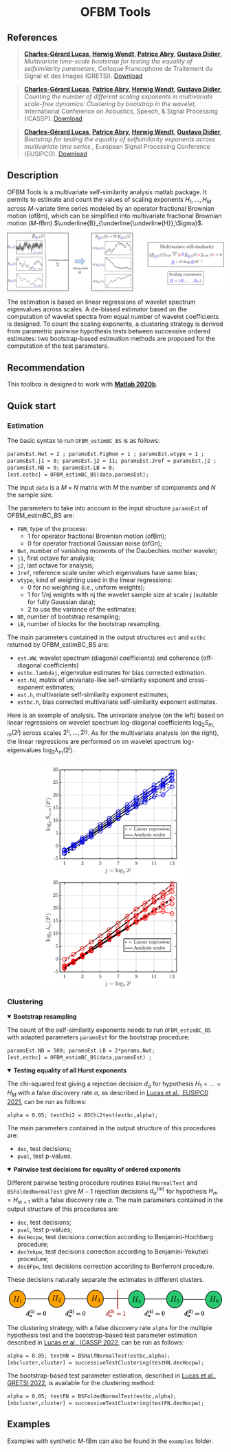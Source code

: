 # <div align="center">OFBM Tools </div> 

## References

> **[Charles-Gérard Lucas](https://perso.ens-lyon.fr/charles.lucas), [Herwig Wendt](https://www.irit.fr/~Herwig.Wendt/), [Patrice Abry](https://perso.ens-lyon.fr/patrice.abry), [Gustavo Didier](http://www2.tulane.edu/~gdidier/),**
*Multivariate time-scale bootstrap for testing the equality of selfsimilarity parameters,* 
Colloque Francophone de Traitement du Signal et des Images (GRETSI). [Download]( https://hal.archives-ouvertes.fr/hal-03735529/document)

> **[Charles-Gérard Lucas](https://perso.ens-lyon.fr/charles.lucas), [Patrice Abry](https://perso.ens-lyon.fr/patrice.abry), [Herwig Wendt](https://www.irit.fr/~Herwig.Wendt/), [Gustavo Didier](http://www2.tulane.edu/~gdidier/),**
*Counting the number of different scaling exponents in multivariate scale-free dynamics: Clustering by bootstrap in the wavelet,* International Conference on Acoustics, Speech, & Signal Processing (ICASSP). [Download](https://hal.archives-ouvertes.fr/hal-03735481/document)

> **[Charles-Gérard Lucas](https://perso.ens-lyon.fr/charles.lucas), [Patrice Abry](https://perso.ens-lyon.fr/patrice.abry), [Herwig Wendt](https://www.irit.fr/~Herwig.Wendt/), [Gustavo Didier](http://www2.tulane.edu/~gdidier/),**
*Bootstrap for testing the equality of selfsimilarity exponents across multivariate time series ,* European Signal Processing Conference (EUSIPCO). [Download](https://hal.archives-ouvertes.fr/hal-03381950/document)

## Description
OFBM Tools is a multivariate self-similarity analysis matlab package. It permits to estimate and count the values of scaling exponents $H_1,\ldots,H_M$ across $M$-variate time series modeled by an operator fractional Brownian motion (ofBm), which can be simplified into multivariate fractional Brownian motion ($M$-fBm) $\underline{B}_{\underline{\underline{H}},\Sigma}$. 

![alt text](https://github.com/charlesglucas/ofbm_tools/blob/main/images/multivariateHmodel.svg)

The estimation is based on linear regressions of wavelet spectrum eigenvalues across scales. A de-biased estimator based on the computation of wavelet spectra from equal number of wavelet coefficients is designed. To count the scaling exponents, a clustering strategy is derived from parametric pairwise hypothesis tests between successive ordered estimates: two bootstrap-based estimation methods are proposed for the computation of the test parameters.

## Recommendation
This toolbox is designed to work with [**Matlab 2020b**](https://fr.mathworks.com/products/new_products/release2020b.html).

## Quick start

### Estimation
  
The basic syntax to run `OFBM_estimBC_BS` is as follows:

```
paramsEst.Nwt = 2 ; paramsEst.FigNum = 1 ; paramsEst.wtype = 1 ;
paramsEst.j1 = 8; paramsEst.j2 = 11; paramsEst.Jref = paramsEst.j2 ; 
paramsEst.NB = 0; paramsEst.LB = 0;
[est,estbc] = OFBM_estimBC_BS(data,paramsEst);
```
The input `data` is a $M \times N$ matrix with $M$ the number of components and $N$ the sample size.
  
The parameters to take into account in the input structure `paramsEst` of OFBM_estimBC_BS are:
  - `FBM`, type of the process:
    - 1 for operator fractional Brownian motion (ofBm);
    - 0 for operator fractional Gaussian noise (ofGn);
  - `Nwt`, number of vanishing moments of the Daubechies mother wavelet;
  - `j1`, first octave for analysis;
  - `j2`, last octave for analysis;
  - `Jref`, reference scale under which eigenvalues have same bias;
  - `wtype`, kind of weighting used in the linear regressions:
    - 0 for no weighting  (i.e., uniform weights);
    - 1 for 1/nj weights with nj the wavelet sample size at scale j (suitable for fully Gaussian data);
    - 2 to use the variance of the estimates;
  - `NB`, number of bootstrap resampling;
  - `LB`, number of blocks for the bootstrap resampling.

The main parameters contained in the output structures `est` and `estbc` returned by OFBM_estimBC_BS are:
  - `est.WW`, wavelet spectrum (diagonal coefficients) and coherence (off-diagonal coefficients)
  - `estbc.lambdaj`, eigenvalue estimates for bias corrected estimation.
  - `est.hU`, matrix of univariate-like self-similarity exponent and cross-exponent estimates;
  - `est.h`, multivariate self-similarity exponent estimates;
  - `estbc.h`, bias corrected multivariate self-similarity exponent estimates.

Here is an exemple of analysis. The univariate analyse (on the left) based on linear regressions on wavelet spectrum log-diagonal coefficients $\log_2 S_{m,m}(2^j)$ across scales $2^{j_1}, \ldots, 2^{j_2}$. As for the multivariate analysis (on the right), the linear regressions are performed on on wavelet spectrum log-eigenvalues $\log_2 \lambda_{m}(2^j)$.
<p align="center">
  <img align="center" width="350" src="https://github.com/charlesglucas/ofbm_tools/blob/main/images/univariateHestim.svg" style="max-width: 100%;">
  <img align="center" width="350" src="https://github.com/charlesglucas/ofbm_tools/blob/main/images/multivariateHestim.svg" style="max-width: 100%;">
</p>

### Clustering
  
<details open>
<summary><strong>Bootstrap resampling</strong></summary>
  
The count of the self-similarity exponents needs to run `OFBM_estimBC_BS` with adapted parameters `paramsEst` for the bootstrap procedure:
```
paramsEst.NB = 500; paramsEst.LB = 2*params.Nwt; 
[est,estbc] = OFBM_estimBC_BS(data,paramsEst) ;
```
</details>

<details open>
<summary><strong>Testing equality of all Hurst exponents</strong></summary>

The chi-squared test giving a rejection decision $d_{\alpha}$ for hypothesis $H_1=\ldots=H_M$ with a false discovery rate $\alpha$, as described in [Lucas et al., EUSIPC0 2021](https://hal.science/hal-03381950/document), can be run as follows:
```
alpha = 0.05; testChi2 = BSChi2test(estbc,alpha);
```
The main parameters contained in the output structure of this procedures are:
  - `dec`, test decisions;
  - `pval`, test p-values. 
</details>

<details open>
<summary><strong>Pairwise test decisions for equality of ordered exponents</strong></summary>
    
Different pairwise testing procedure routines `BSHalfNormalTest` and `BSFoldedNormalTest` give $M-1$ rejection decisions $d_{\alpha}^{(m)}$ for hypothesis $H_m=H_{m+1}$ with a false discovery rate $\alpha$. The main parameters contained in the output structure of this procedures are:
  - `dec`, test decisions;
  - `pval`, test p-values;
  - `decHocpw`, test decisions correction according to Benjamini-Hochberg procedure;
  - `decYekpw`, test decisions correction according to Benjamini-Yekutieli procedure;
  - `decBFpw`, test decisions correction according to Bonferroni procedure.
  
These decisions naturally separate the estimates in different clusters.
<p align="center">
  <img align="center" width="500" src="https://github.com/charlesglucas/ofbm_tools/blob/main/images/naiveClustering.svg" style="max-width: 100%;">
</p>

The clustering strategy, with a false discovery rate `alpha` for the multiple hypothesis test and the bootstrap-based test parameter estimation described in [Lucas et al., ICASSP 2022](https://hal.archives-ouvertes.fr/hal-03735481/document), can be run as follows:
```
alpha = 0.05; testHN = BSHalfNormalTest(estbc,alpha);
[nbcluster,cluster] = successiveTestClustering(testHN.decHocpw);
```

The bootstrap-based test parameter estimation, described in [Lucas et al., GRETSI 2022](https://hal.archives-ouvertes.fr/hal-03735529), is available for the clustering method:
```
alpha = 0.05; testFN = BSFoldedNormalTest(estbc,alpha);
[nbcluster,cluster] = successiveTestClustering(testFN.decHocpw);
```
</details>

## Examples

Examples with synthetic $M$-fBm can also be found in the `examples` folder.

